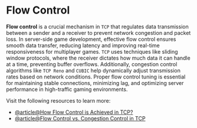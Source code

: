 # Flow Control

**Flow control** is a crucial mechanism in `TCP` that regulates data transmission between a sender 
and a receiver to prevent network congestion and packet loss. In server-side game development,
effective flow control ensures smooth data transfer, reducing latency and improving real-time 
responsiveness for multiplayer games. `TCP` uses techniques like sliding window protocols, where 
the receiver dictates how much data it can handle at a time, preventing buffer overflows. 
Additionally, congestion control algorithms like `TCP Reno` and `CUBIC` help dynamically adjust 
transmission rates based on network conditions. Proper flow control tuning is essential for 
maintaining stable connections, minimizing lag, and optimizing server performance in 
high-traffic gaming environments.  

Visit the following resources to learn more:

- [@article@How Flow Control is Achieved in TCP?](https://datatracker.ietf.org/doc/html/rfc5681)  
- [@article@Flow Control vs. Congestion Control in TCP](https://www.baeldung.com/cs/tcp-flow-control-vs-congestion-control)